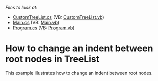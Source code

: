 <!-- default file list -->
*Files to look at*:

* [CustomTreeList.cs](./CS/WindowsApplication3/CustomTreeList.cs) (VB: [CustomTreeList.vb](./VB/WindowsApplication3/CustomTreeList.vb))
* [Main.cs](./CS/WindowsApplication3/Main.cs) (VB: [Main.vb](./VB/WindowsApplication3/Main.vb))
* [Program.cs](./CS/WindowsApplication3/Program.cs) (VB: [Program.vb](./VB/WindowsApplication3/Program.vb))
<!-- default file list end -->
# How to change an indent between root nodes in TreeList


<p>This example illustrates how to change an indent between root nodes. </p>

<br/>


